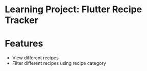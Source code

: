 # Learning Project: Flutter Recipe Tracker

# Features

- View different recipes
- Filter different recipes using recipe category
